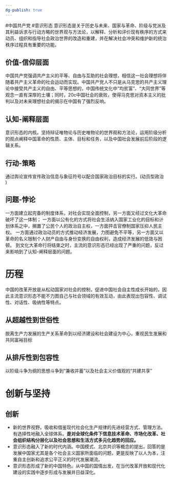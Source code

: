 ```yaml
---
dg-publish: true
---
```

#中国共产党 #意识形态
意识形态是关于历史与未来、国家与革命、阶级与党派及其利益诉求与行动方略的世界观与方法论，以解释、分析和评价现有秩序的方式来动员、组织和指导社会政治世界的改造和重建，并在解决社会冲突和维护新的统治秩序过程具有重要的功能。

## 价值-信仰层面
中国共产党强调共产主义的平等、自由与互助的社会理想，相信这一社会理想将伴随着共产主义革命的社会运动而实现。中国共产党人不只是从马克思的共产主义理论中接受共产主义的自由、平等思想的，中国传统文化中“均贫富”、“大同世界”等观念一直有深厚的土壤；同时，20c中国社会的衰败，使得马克思对资本主义的批判以及对未来理想社会的揭示在中国有了强烈反响。
## 认知-阐释层面
意识形态的内核。坚持辩证唯物论与历史唯物论的世界观和方法论，运用阶级分析的观点阐释中国革命的性质、主体、目标和任务，以及中国社会发展前后阶段的逻辑关系。
## 行动-策略
通过舆论宣传宣传政治信息与象征符号以配合国家政治目标的实行。(动员型政治
)
## 问题-悖论
一方面建立起完备的制度体系，对社会实现全面控制，另一方面又经过文化大革命破坏了这一体制；
一方面以公有化的方式将社会生活纳入国家工业化的目标和计划体系之中，搁置了公民个人的政治自主权，一方面抨击官僚制国家压抑人民主权。
一方面通过政治动员的方式推动经济发展，力图避免不平等，另一方面又以革命的名义限制个人财产自由与身份变换的自由权利，造成经济发展的低效与困顿。
到文化大革命行将结束之时，主流的意识形态已经出现了严重的问题，反过来影响到了认知-阐释层面的问题。
# 历程
中国的改革开放是从松动国家对社会的控制，促进中国社会自主性成长开始的，因此主流意识形态不能不力图自己与社会领域的有效互动，由此表现出包容性、调试性、对话性、吸纳性等特点。
## 从超越性到世俗性
脱离生产力发展的生产关系革命到以经济建设和社会建设为中心，重视民生发展和共同富裕目标
## 从排斥性到包容性
以阶级斗争为纲的思想斗争到“兼收并蓄”以及社会主义价值观的“共建共享”
# 创新与坚持
## 创新
- 新的世界视野。吸收和借鉴现代社会化生产规律的先进经营方式、管理方法。有选择性地融入全球体系。**是对全球化条件下信息技术革命、市场化改革、社会组织结构分层化以及社会思想和生活方式多元化趋势的回应。**
- 意识形态融入了新的时代内涵。中国模式、北京共识等概念的提出，回答的是发展中国家尤其是各个社会主义国家所面临的问题，更是反映了以人为本，注重自主创新和追求公平正义的时代发展潮流。
- 意识形态形成了新的中国特色。从中国的国情出发，在当代改革开放和现代化建设的实践中逐步形成与发展并日益深化。

